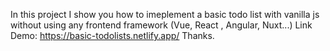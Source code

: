 In this project I show you how to imeplement a basic todo list with vanilla js without using any frontend framework (Vue, React , Angular, Nuxt...)
Link Demo: https://basic-todolists.netlify.app/
Thanks.
